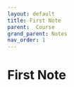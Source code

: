 ```yaml
---
layout: default
title: First Note
parent:  Course
grand_parent: Notes
nav_order: 1
---
```


# First Note
